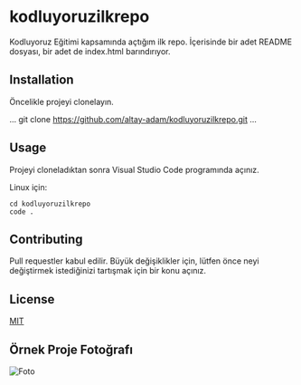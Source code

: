 # kodluyoruzilkrepo
Kodluyoruz Eğitimi kapsamında açtığım ilk repo. İçerisinde bir adet README dosyası, bir adet de index.html barındırıyor.

## Installation
Öncelikle projeyi clonelayın.

...
git clone https://github.com/altay-adam/kodluyoruzilkrepo.git
...

## Usage
Projeyi cloneladıktan sonra Visual Studio Code programında açınız.

Linux için:
```linux
cd kodluyoruzilkrepo
code .
```
## Contributing
Pull requestler kabul edilir. Büyük değişiklikler için, lütfen önce neyi değiştirmek istediğinizi tartışmak için bir konu açınız.

## License
[MIT](https://choosealicense.com/licenses/mit/)

## Örnek Proje Fotoğrafı
![Foto]([https://raw.githubusercontent.com/Kodluyoruz/taskforce/main/git/odev1/figures/markdown.png](https://raw.githubusercontent.com/Kodluyoruz/taskforce/main/git/odev1/figures/github.png)https://raw.githubusercontent.com/Kodluyoruz/taskforce/main/git/odev1/figures/github.png)

